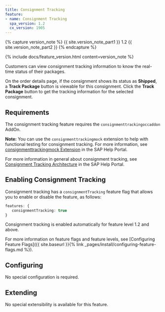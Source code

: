 ```yaml
---
title: Consignment Tracking
feature:
- name: Consignment Tracking
  spa_version: 1.2
  cx_version: 1905
---
```


{% capture version_note %}
{{ site.version_note_part1 }} 1.2 {{ site.version_note_part2 }}
{% endcapture %}

{% include docs/feature_version.html content=version_note %}

Customers can view consignment tracking information to know the real-time status of their packages.

On the order details page, if the consignment shows its status as **Shipped**, a **Track Package** button is viewable for this consignment. Click the **Track Package** button to get the tracking information for the selected consignment.

## Requirements

The consignment tracking feature requires the `consignmenttrackingoccaddon` AddOn.

**Note:** You can use the `consignmenttrackingmock` extension to help with functional testing for consignment tracking. For more information, see [consignmenttrackingmock Extension](https://help.sap.com/viewer/4c33bf189ab9409e84e589295c36d96e/latest/en-US/965bf5b729b646ac9a3f33cbebfd0a20.html) in the SAP Help Portal.

For more information in general about consignment tracking, see [Consignment Tracking Architecture](https://help.sap.com/viewer/4c33bf189ab9409e84e589295c36d96e/latest/en-US/6eafde9f14e243d6a53e0bfbfd6996bc.html) in the SAP Help Portal.

## Enabling Consignment Tracking

Consignment tracking has a `consignmentTracking` feature flag that allows you to enable or disable the feature, as follows:

```typescript
features: {
   consignmentTracking: true
}
```

Consignment tracking is enabled automatically for feature level 1.2 and above.

For more information on feature flags and feature levels, see [Configuring Feature Flags]({{ site.baseurl }}{% link _pages/install/configuring-feature-flags.md %}).

## Configuring

No special configuration is required.

## Extending

No special extensibility is available for this feature.

